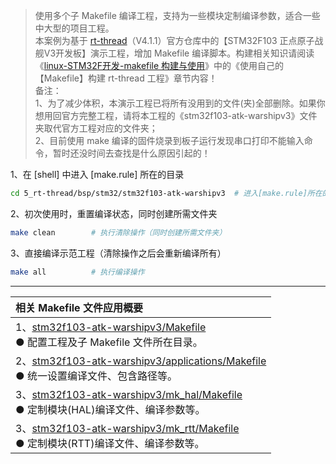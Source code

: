 
> 使用多个子 Makefile 编译工程，支持为一些模块定制编译参数，适合一些中大型的项目工程。  
> 本案例为基于 [rt-thread](https://github.com/RT-Thread/rt-thread)（V4.1.1）官方仓库中的【STM32F103 正点原子战舰V3开发板】演示工程，增加 Makefile 编译脚本。构建相关知识请阅读《[linux-STM32F开发-makefile 构建与使用](https://o2ospring.github.io/20220804/)》中的《使用自己的【Makefile】构建 rt-thread 工程》章节内容！  
> 备注：  
> 1、为了减少体积，本演示工程已将所有没用到的文件(夹)全部删除。如果你想用回官方完整工程，请将本工程的《stm32f103-atk-warshipv3》文件夹取代官方工程对应的文件夹；  
> 2、目前使用 make 编译的固件烧录到板子运行发现串口打印不能输入命令，暂时还没时间去查找是什么原因引起的！

1、在 [shell] 中进入 [make.rule] 所在的目录

```bash
cd 5_rt-thread/bsp/stm32/stm32f103-atk-warshipv3  # 进入[make.rule]所在的目录
```

2、初次使用时，重置编译状态，同时创建所需文件夹

```bash
make clean        # 执行清除操作（同时创建所需文件夹）
```

3、直接编译示范工程（清除操作之后会重新编译所有）

```bash
make all          # 执行编译操作
```

***
| 相关 Makefile 文件应用概要 |
| :-------------- |
| 1、[stm32f103-atk-warshipv3/Makefile](./bsp/stm32/stm32f103-atk-warshipv3/Makefile) <br>● 配置工程及子 Makefile 文件所在目录。 |
| 2、[stm32f103-atk-warshipv3/applications/Makefile](./bsp/stm32/stm32f103-atk-warshipv3/applications/Makefile) <br>● 统一设置编译文件、包含路径等。 |
| 3、[stm32f103-atk-warshipv3/mk_hal/Makefile](./bsp/stm32/stm32f103-atk-warshipv3/mk_hal/Makefile) <br>● 定制模块(HAL)编译文件、编译参数等。 |
| 3、[stm32f103-atk-warshipv3/mk_rtt/Makefile](./bsp/stm32/stm32f103-atk-warshipv3/mk_rtt/Makefile) <br>● 定制模块(RTT)编译文件、编译参数等。 |
